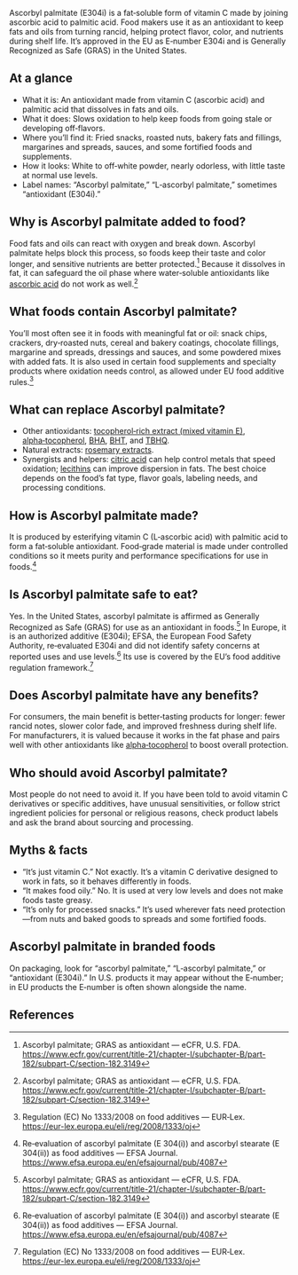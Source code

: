 Ascorbyl palmitate (E304i) is a fat‑soluble form of vitamin C made by joining ascorbic acid to palmitic acid. Food makers use it as an antioxidant to keep fats and oils from turning rancid, helping protect flavor, color, and nutrients during shelf life. It’s approved in the EU as E‑number E304i and is Generally Recognized as Safe (GRAS) in the United States.

<!--more-->

## At a glance
- What it is: An antioxidant made from vitamin C (ascorbic acid) and palmitic acid that dissolves in fats and oils.
- What it does: Slows oxidation to help keep foods from going stale or developing off‑flavors.
- Where you’ll find it: Fried snacks, roasted nuts, bakery fats and fillings, margarines and spreads, sauces, and some fortified foods and supplements.
- How it looks: White to off‑white powder, nearly odorless, with little taste at normal use levels.
- Label names: “Ascorbyl palmitate,” “L‑ascorbyl palmitate,” sometimes “antioxidant (E304i).”

## Why is Ascorbyl palmitate added to food?
Food fats and oils can react with oxygen and break down. Ascorbyl palmitate helps block this process, so foods keep their taste and color longer, and sensitive nutrients are better protected.[^1] Because it dissolves in fat, it can safeguard the oil phase where water‑soluble antioxidants like [ascorbic acid](/e300-ascorbic-acid) do not work as well.[^1]

## What foods contain Ascorbyl palmitate?
You’ll most often see it in foods with meaningful fat or oil: snack chips, crackers, dry‑roasted nuts, cereal and bakery coatings, chocolate fillings, margarine and spreads, dressings and sauces, and some powdered mixes with added fats. It is also used in certain food supplements and specialty products where oxidation needs control, as allowed under EU food additive rules.[^3]

## What can replace Ascorbyl palmitate?
- Other antioxidants: [tocopherol‑rich extract (mixed vitamin E)](/e306-tocopherol-rich-extract), [alpha‑tocopherol](/e307-alpha-tocopherol), [BHA](/e320-butylated-hydroxyanisole-bha), [BHT](/e321-butylated-hydroxytoluene), and [TBHQ](/e319-tertiary-butylhydroquinone-tbhq).
- Natural extracts: [rosemary extracts](/e392-extracts-of-rosemary).
- Synergists and helpers: [citric acid](/e330-citric-acid) can help control metals that speed oxidation; [lecithins](/e322-lecithins) can improve dispersion in fats.
The best choice depends on the food’s fat type, flavor goals, labeling needs, and processing conditions.

## How is Ascorbyl palmitate made?
It is produced by esterifying vitamin C (L‑ascorbic acid) with palmitic acid to form a fat‑soluble antioxidant. Food‑grade material is made under controlled conditions so it meets purity and performance specifications for use in foods.[^2]

## Is Ascorbyl palmitate safe to eat?
Yes. In the United States, ascorbyl palmitate is affirmed as Generally Recognized as Safe (GRAS) for use as an antioxidant in foods.[^1] In Europe, it is an authorized additive (E304i); EFSA, the European Food Safety Authority, re‑evaluated E304i and did not identify safety concerns at reported uses and use levels.[^2] Its use is covered by the EU’s food additive regulation framework.[^3]

## Does Ascorbyl palmitate have any benefits?
For consumers, the main benefit is better‑tasting products for longer: fewer rancid notes, slower color fade, and improved freshness during shelf life. For manufacturers, it is valued because it works in the fat phase and pairs well with other antioxidants like [alpha‑tocopherol](/e307-alpha-tocopherol) to boost overall protection.

## Who should avoid Ascorbyl palmitate?
Most people do not need to avoid it. If you have been told to avoid vitamin C derivatives or specific additives, have unusual sensitivities, or follow strict ingredient policies for personal or religious reasons, check product labels and ask the brand about sourcing and processing.

## Myths & facts
- “It’s just vitamin C.” Not exactly. It’s a vitamin C derivative designed to work in fats, so it behaves differently in foods.
- “It makes food oily.” No. It is used at very low levels and does not make foods taste greasy.
- “It’s only for processed snacks.” It’s used wherever fats need protection—from nuts and baked goods to spreads and some fortified foods.

## Ascorbyl palmitate in branded foods
On packaging, look for “ascorbyl palmitate,” “L‑ascorbyl palmitate,” or “antioxidant (E304i).” In U.S. products it may appear without the E‑number; in EU products the E‑number is often shown alongside the name.

## References
[^1]: Ascorbyl palmitate; GRAS as antioxidant — eCFR, U.S. FDA. https://www.ecfr.gov/current/title-21/chapter-I/subchapter-B/part-182/subpart-C/section-182.3149
[^2]: Re‑evaluation of ascorbyl palmitate (E 304(i)) and ascorbyl stearate (E 304(ii)) as food additives — EFSA Journal. https://www.efsa.europa.eu/en/efsajournal/pub/4087
[^3]: Regulation (EC) No 1333/2008 on food additives — EUR‑Lex. https://eur-lex.europa.eu/eli/reg/2008/1333/oj
